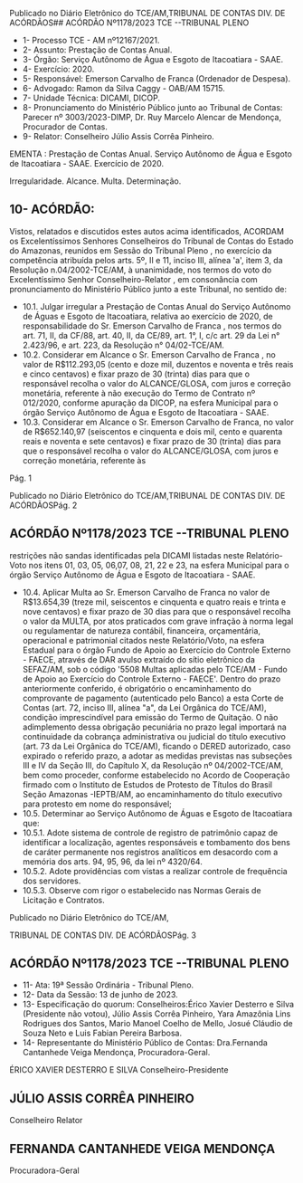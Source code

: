 Publicado  no  Diário  Eletrônico do TCE/AM,TRIBUNAL DE CONTAS DIV. DE ACÓRDÃOS## ACÓRDÃO Nº1178/2023  TCE --TRIBUNAL PLENO

- 1- Processo TCE - AM nº12167/2021.
- 2- Assunto: Prestação de Contas Anual.
- 3- Órgão: Serviço Autônomo de Água e Esgoto de Itacoatiara - SAAE.
- 4- Exercício: 2020.
- 5- Responsável: Emerson Carvalho de Franca (Ordenador de Despesa).
- 6- Advogado: Ramon da Silva Caggy - OAB/AM 15715.
- 7- Unidade Técnica: DICAMI, DICOP.
- 8- Pronunciamento  do  Ministério  Público  junto  ao  Tribunal  de  Contas: Parecer  nº 3003/2023-DIMP, Dr. Ruy Marcelo Alencar de Mendonça, Procurador de Contas.
- 9- Relator: Conselheiro Júlio Assis Corrêa Pinheiro.

EMENTA : Prestação de Contas Anual. Serviço Autônomo de Água e Esgoto de Itacoatiara - SAAE. Exercício de 2020.

Irregularidade. Alcance. Multa. Determinação.

## 10-  ACÓRDÃO:

Vistos, relatados e discutidos estes autos acima identificados, ACORDAM os Excelentíssimos Senhores Conselheiros do Tribunal de Contas do Estado do Amazonas, reunidos em Sessão do Tribunal Pleno , no exercício da competência atribuída pelos arts. 5º, II e 11, inciso III, alínea 'a', item 3, da Resolução n.04/2002-TCE/AM, à unanimidade, nos termos do voto do Excelentíssimo Senhor Conselheiro-Relator , em consonância com pronunciamento do Ministério Público junto a este Tribunal, no sentido de:

- 10.1. Julgar irregular a  Prestação de Contas Anual do Serviço Autônomo de Águas e Esgoto de Itacoatiara, relativa ao exercício de 2020, de responsabilidade do Sr.  Emerson Carvalho de Franca ,  nos  termos do art. 71, II, da CF/88, art. 40, II, da CE/89, art. 1°, I, c/c art. 29 da Lei n° 2.423/96, e art. 223, da Resolução n° 04/02-TCE/AM.
- 10.2. Considerar  em  Alcance o Sr.  Emerson  Carvalho  de  Franca ,  no valor  de R$112.293,05  (cento  e  doze  mil,  duzentos  e  noventa  e três reais e cinco centavos) e  fixar prazo de 30 (trinta) dias  para que o responsável recolha o valor do ALCANCE/GLOSA, com juros e correção monetária, referente à não execução do Termo de Contrato nº 012/2020, conforme apuração da DICOP, na esfera Municipal para o órgão Serviço Autônomo de Água e Esgoto de Itacoatiara - SAAE.
- 10.3. Considerar  em  Alcance o Sr.  Emerson  Carvalho  de  Franca, no valor de R$652.140,97 (seiscentos e cinquenta e dois mil, cento e quarenta  reais  e  noventa  e  sete  centavos) e  fixar prazo  de  30 (trinta) dias para que o responsável recolha o valor do ALCANCE/GLOSA,  com  juros  e  correção  monetária,  referente  às

Pág. 1

Publicado  no  Diário  Eletrônico do TCE/AM,TRIBUNAL DE CONTAS DIV. DE ACÓRDÃOSPág. 2

## ACÓRDÃO Nº1178/2023  TCE --TRIBUNAL PLENO

restrições não  sandas  identificadas pela DICAMI  listadas neste Relatório-Voto nos itens 01, 03, 05, 06,07, 08, 21, 22 e 23, na esfera Municipal  para  o  órgão  Serviço  Autônomo  de  Água  e  Esgoto  de Itacoatiara - SAAE.

- 10.4. Aplicar  Multa ao Sr.  Emerson  Carvalho  de  Franca no  valor  de R$13.654,39  (treze  mil,  seiscentos  e  cinquenta  e  quatro  reais  e trinta  e  nove  centavos) e  fixar prazo  de  30  dias para  que  o responsável recolha o valor da MULTA, por atos praticados com grave infração à norma legal ou regulamentar de natureza contábil, financeira, orçamentária,  operacional  e  patrimonial citados neste Relatório/Voto,  na  esfera  Estadual  para  o  órgão  Fundo  de  Apoio  ao Exercício  do  Controle  Externo  -  FAECE,  através  de  DAR  avulso extraído  do  sítio  eletrônico  da  SEFAZ/AM,  sob  o  código  '5508  Multas  aplicadas  pelo  TCE/AM  -  Fundo  de  Apoio  ao  Exercício  do Controle Externo - FAECE'. Dentro do prazo anteriormente conferido, é  obrigatório o encaminhamento  do  comprovante  de  pagamento (autenticado  pelo  Banco)  a  esta  Corte  de  Contas  (art.  72,  inciso  III, alínea "a", da Lei Orgânica do TCE/AM), condição imprescindível para emissão do Termo de Quitação. O não adimplemento dessa obrigação  pecuniária  no  prazo  legal  importará  na  continuidade  da cobrança administrativa ou judicial do título executivo (art. 73 da Lei Orgânica do TCE/AM), ficando o DERED autorizado, caso expirado o referido prazo, a adotar as medidas previstas nas subseções III e IV da Seção III, do Capítulo X, da Resolução nº 04/2002-TCE/AM, bem como  proceder,  conforme  estabelecido  no  Acordo  de  Cooperação firmado com o Instituto de Estudos de Protesto de Títulos do Brasil Seção Amazonas -IEPTB/AM, ao encaminhamento do título executivo para protesto em nome do responsável;
- 10.5. Determinar ao  Serviço  Autônomo  de  Águas  e  Esgoto  de  Itacoatiara que:
- 10.5.1. Adote sistema de controle de registro de patrimônio capaz de identificar a localização, agentes responsáveis e tombamento dos bens de  caráter  permanente  nos  registros  analíticos  em  desacordo  com  a memória dos arts. 94, 95, 96, da lei nº 4320/64.
- 10.5.2. Adote providências com vistas a realizar controle de frequência dos servidores.
- 10.5.3. Observe  com  rigor  o  estabelecido  nas  Normas  Gerais  de Licitação e Contratos.

Publicado  no  Diário  Eletrônico do TCE/AM,

TRIBUNAL DE CONTAS DIV. DE ACÓRDÃOSPág. 3

## ACÓRDÃO Nº1178/2023  TCE --TRIBUNAL PLENO

- 11-  Ata: 19ª Sessão Ordinária - Tribunal Pleno.
- 12-  Data da Sessão: 13 de junho de 2023.
- 13-  Especificação do quorum: Conselheiros:Érico Xavier Desterro e Silva (Presidente não votou),  Júlio  Assis  Corrêa  Pinheiro,  Yara  Amazônia  Lins  Rodrigues  dos  Santos, Mario Manoel Coelho de Mello, Josué Cláudio de Souza Neto e Luis Fabian Pereira Barbosa.
- 14-  Representante do Ministério Público de Contas: Dra.Fernanda Cantanhede Veiga Mendonça, Procuradora-Geral.

ÉRICO XAVIER DESTERRO E SILVA Conselheiro-Presidente

## JÚLIO ASSIS CORRÊA PINHEIRO

Conselheiro Relator

## FERNANDA CANTANHEDE VEIGA MENDONÇA

Procuradora-Geral